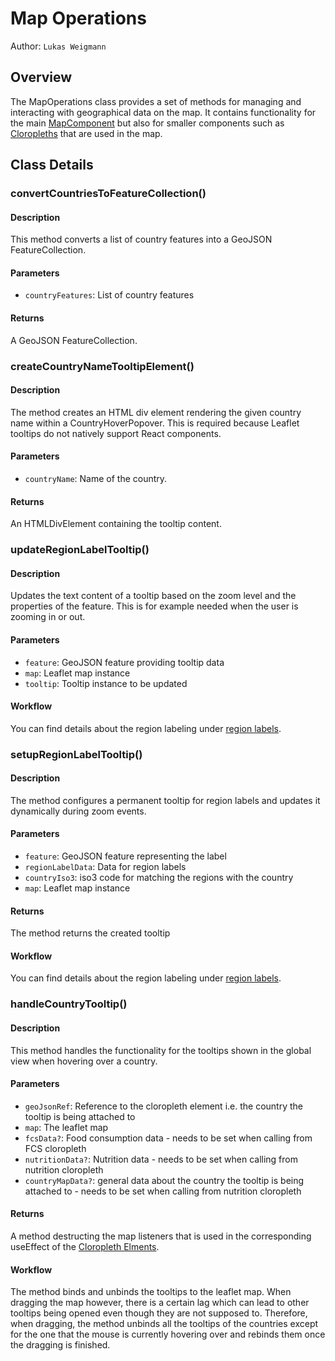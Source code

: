 # Map Operations
Author: ```Lukas Weigmann```

## Overview
The MapOperations class provides a set of methods for managing and interacting with geographical data on the map.
It contains functionality for the main [MapComponent](map_component) but also for smaller components such as [Cloropleths](cloropleths)
that are used in the map.

## Class Details
### convertCountriesToFeatureCollection()
#### Description
This method converts a list of country features into a GeoJSON FeatureCollection.

#### Parameters
- ```countryFeatures```: List of country features

#### Returns
A GeoJSON FeatureCollection.

### createCountryNameTooltipElement()
#### Description
The method creates an HTML div element rendering the given country name within a CountryHoverPopover. This is required because Leaflet tooltips do not natively support React components.

#### Parameters
- ```countryName```: Name of the country.

#### Returns
An HTMLDivElement containing the tooltip content.

### updateRegionLabelTooltip()
#### Description
Updates the text content of a tooltip based on the zoom level and the properties of the feature. This is for example needed
when the user is zooming in or out.

#### Parameters
- ```feature```: GeoJSON feature providing tooltip data
- ```map```: Leaflet map instance
- ```tooltip```: Tooltip instance to be updated

#### Workflow
You can find details about the region labeling under [region labels](region_labels).

### setupRegionLabelTooltip()
#### Description
The method configures a permanent tooltip for region labels and updates it dynamically during zoom events.

#### Parameters
- ```feature```: GeoJSON feature representing the label
- ```regionLabelData```: Data for region labels
- ```countryIso3```: iso3 code for matching the regions with the country
- ```map```: Leaflet map instance

#### Returns
The method returns the created tooltip

#### Workflow
You can find details about the region labeling under [region labels](region_labels).

### handleCountryTooltip()
#### Description
This method handles the functionality for the tooltips shown in the global view when hovering over a country.

#### Parameters
- ```geoJsonRef```: Reference to the cloropleth element i.e. the country the tooltip is being attached to
- ```map```: The leaflet map
- ```fcsData?```: Food consumption data - needs to be set when calling from FCS cloropleth
- ```nutritionData?```: Nutrition data - needs to be set when calling from nutrition cloropleth
- ```countryMapData?```: general data about the country the tooltip is being attached to - needs to be set when calling from nutrition cloropleth

#### Returns
A method destructing the map listeners that is used in the corresponding useEffect of the [Cloropleth Elments](cloropleths.md).

#### Workflow
The method binds and unbinds the tooltips to the leaflet map. When dragging the map however, there is a certain lag which can
lead to other tooltips being opened even though they are not supposed to. Therefore, when dragging, the method unbinds all the
tooltips of the countries except for the one that the mouse is currently hovering over and rebinds them once the dragging is
finished.
